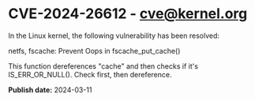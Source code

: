 # CVE-2024-26612 - cve@kernel.org

In the Linux kernel, the following vulnerability has been resolved:

netfs, fscache: Prevent Oops in fscache_put_cache()

This function dereferences "cache" and then checks if it's
IS_ERR_OR_NULL().  Check first, then dereference.

**Publish date:** 2024-03-11
